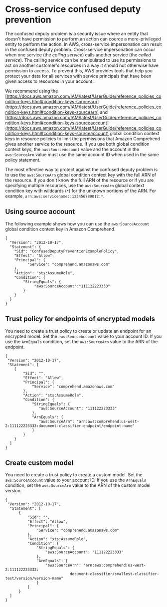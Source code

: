 # Cross\-service confused deputy prevention<a name="cross-service-confused-deputy-prevention"></a>

The confused deputy problem is a security issue where an entity that doesn't have permission to perform an action can coerce a more\-privileged entity to perform the action\. In AWS, cross\-service impersonation can result in the confused deputy problem\. Cross\-service impersonation can occur when one service \(the *calling service*\) calls another service \(the *called service*\)\. The calling service can be manipulated to use its permissions to act on another customer's resources in a way it should not otherwise have permission to access\. To prevent this, AWS provides tools that help you protect your data for all services with service principals that have been given access to resources in your account\. 

We recommend using the [https://docs.aws.amazon.com/IAM/latest/UserGuide/reference_policies_condition-keys.html#condition-keys-sourcearn](https://docs.aws.amazon.com/IAM/latest/UserGuide/reference_policies_condition-keys.html#condition-keys-sourcearn) and [https://docs.aws.amazon.com/IAM/latest/UserGuide/reference_policies_condition-keys.html#condition-keys-sourceaccount](https://docs.aws.amazon.com/IAM/latest/UserGuide/reference_policies_condition-keys.html#condition-keys-sourceaccount) global condition context keys in resource policies to limit the permissions that Amazon Comprehend gives another service to the resource\. If you use both global condition context keys, the `aws:SourceAccount` value and the account in the `aws:SourceArn` value must use the same account ID when used in the same policy statement\.

The most effective way to protect against the confused deputy problem is to use the `aws:SourceArn` global condition context key with the full ARN of the resource\. If you don't know the full ARN of the resource or if you are specifying multiple resources, use the `aws:SourceArn` global context condition key with wildcards \(`*`\) for the unknown portions of the ARN\. For example, `arn:aws:servicename::123456789012:*`\. 

## Using source account<a name="confused-deputy-prevention-ex1"></a>

The following example shows how you can use the `aws:SourceAccount` global condition context key in Amazon Comprehend\. 

```
{
  "Version": "2012-10-17",
  "Statement": {
    "Sid": "ConfusedDeputyPreventionExamplePolicy",
    "Effect": "Allow",
    "Principal": {
          "Service": "comprehend.amazonaws.com"
    },
    "Action": "sts:AssumeRole",
    "Condition": {
        "StringEquals": {
             "aws:SourceAccount":"111122223333"
        }
    }
  }
}
```

## Trust policy for endpoints of encrypted models<a name="confused-deputy-prevention-ex2"></a>

You need to create a trust policy to create or update an endpoint for an encrypted model\. Set the `aws:SourceAccount` value to your account ID\. If you use the `ArnEquals` condition, set the `aws:SourceArn` value to the ARN of the endpoint\. 

```
{
 "Version": "2012-10-17",
 "Statement": [
    {
        "Sid": "",
        "Effect": "Allow",
        "Principal": {
            "Service": "comprehend.amazonaws.com"
        },
        "Action": "sts:AssumeRole",
        "Condition": {
            "StringEquals": {
               "aws:SourceAccount": "111122223333"
            },
            "ArnEquals": {
               "aws:SourceArn": "arn:aws:comprehend:us-west-2:111122223333:document-classifier-endpoint/endpoint-name"
            }
        }
    }
  ]
}
```

## Create custom model<a name="confused-deputy-prevention-ex3"></a>

You need to create a trust policy to create a custom model\. Set the `aws:SourceAccount` value to your account ID\. If you use the `ArnEquals` condition, set the `aws:SourceArn` value to the ARN of the custom model version\. 

```
{
 "Version": "2012-10-17",
  "Statement": [
      {
          "Sid": "",
          "Effect": "Allow",
          "Principal": {
              "Service": "comprehend.amazonaws.com"
          },
          "Action": "sts:AssumeRole",
          "Condition": {
              "StringEquals": {
                  "aws:SourceAccount": "111122223333"
              },
              "ArnEquals": {
                  "aws:SourceArn": "arn:aws:comprehend:us-west-2:111122223333:
                             document-classifier/smallest-classifier-test/version/version-name"
              }
          }
      }
  ]
}
```